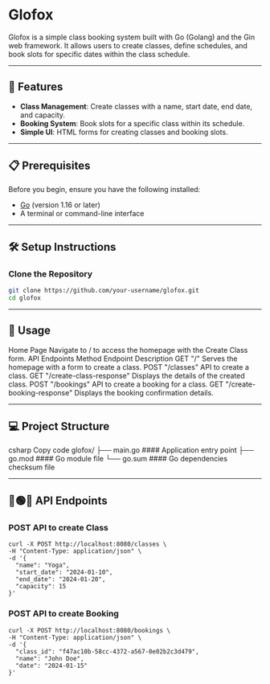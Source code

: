 # Glofox

Glofox is a simple class booking system built with Go (Golang) and the Gin web framework. It allows users to create classes, define schedules, and book slots for specific dates within the class schedule.

---

## 🚀 Features

- **Class Management**: Create classes with a name, start date, end date, and capacity.
- **Booking System**: Book slots for a specific class within its schedule.
- **Simple UI**: HTML forms for creating classes and booking slots.

---

## 📋 Prerequisites

Before you begin, ensure you have the following installed:

- [Go](https://golang.org/dl/) (version 1.16 or later)
- A terminal or command-line interface

---

## 🛠️ Setup Instructions

### Clone the Repository

```bash
git clone https://github.com/your-username/glofox.git
cd glofox
```

---

## 📖 Usage
Home Page
Navigate to / to access the homepage with the Create Class form.
API Endpoints
Method	Endpoint	Description
GET  "/"	Serves the homepage with a form to create a class.
POST	"/classes"	API to create a class.
GET  "/create-class-response"	Displays the details of the created class.
POST	"/bookings"	API to create a booking for a class.
GET  "/create-booking-response"	Displays the booking confirmation details.

---

## 💻 Project Structure
csharp
Copy code
glofox/
├── main.go        #### Application entry point
├── go.mod         #### Go module file
└── go.sum         #### Go dependencies checksum file

---

## 🔴🟢🔵 API Endpoints

### POST API to create Class 
```
curl -X POST http://localhost:8080/classes \
-H "Content-Type: application/json" \
-d '{
  "name": "Yoga",
  "start_date": "2024-01-10",
  "end_date": "2024-01-20",
  "capacity": 15
}'
```

### POST API to create Booking
```
curl -X POST http://localhost:8080/bookings \
-H "Content-Type: application/json" \
-d '{
  "class_id": "f47ac10b-58cc-4372-a567-0e02b2c3d479",
  "name": "John Doe",
  "date": "2024-01-15"
}'
```

